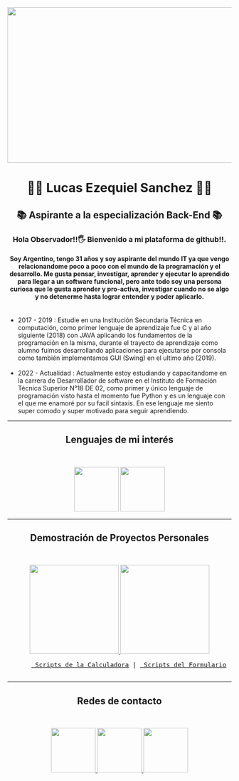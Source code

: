 
 <img src = "https://user-images.githubusercontent.com/111676352/207942025-e944b316-c633-4be1-b1c5-5561fe2d5153.png" align = "center" width = "1000" height="350">
 <h1 align="center">👨‍💻 Lucas Ezequiel Sanchez 👨‍💻 </h1>
 <h2 align="center">📚 Aspirante a la especialización Back-End 📚 </h2>
 <h3 align="center"> Hola Observador!!🖐 Bienvenido a mi plataforma de github!!.</h3>
 <h4 align="center">Soy Argentino, tengo 31 años y soy aspirante del mundo IT ya que vengo relacionandome poco a poco con el mundo de la programación y el desarrollo. Me gusta pensar, investigar, aprender y ejecutar lo aprendido para llegar a un software funcional, pero ante todo soy una persona curiosa que le gusta aprender y pro-activa, investigar cuando no se algo y no detenerme hasta lograr entender y poder aplicarlo.</h4>  
 <p align = "center">  
  <ul>
      <br> 
      <li>2017 - 2019 : Estudie en una Institución Secundaria Técnica en computación, como primer lenguaje de aprendizaje fue C y al año siguiente (2018) con JAVA aplicando los fundamentos de la programación en la misma, durante el trayecto de aprendizaje como alumno fuimos desarrollando aplicaciones para ejecutarse por consola como también implementamos GUI (Swing) en el ultimo año (2019).</li><br>
      <li>2022 - Actualidad : Actualmente estoy estudiando y capacitandome en la carrera de Desarrollador de software en el Instituto de Formación Técnica Superior N°18 DE 02, como primer y único lenguaje de programación visto hasta el momento fue Python y es un lenguaje con el que me enamoré por su facil sintaxis. En ese lenguaje me siento super comodo y super motivado para seguir aprendiendo.
  </li>
  </ul>
 </p>
 <hr>
 <h2 align="center"> Lenguajes de mi interés </h2>
 <br>
 <p align = "center">
  <img width= 100 height = 100 src="https://camo.githubusercontent.com/2b026fac85ca2b2d9f80d0f20b5b0d47e0e36e011c928ed2c0996c4205206492/68747470733a2f2f692e70696e696d672e636f6d2f6f726967696e616c732f63612f30302f36302f63613030363066333431346536653230623735393833616364646166616435332e676966" w>
  <img width= 100 height = 100 src="https://nexenstial.com/assets/images/java.gif">
 </p>
 <hr>
 <h2 align = "center"> Demostración de Proyectos Personales </h2>
 <br>
 <p align = "center"> 
   <a href = "https://www.vidline.com/video/V0X9NHZ29E" target = "_blank">
       <img width= 200 height = 200 src = "https://user-images.githubusercontent.com/111676352/207939182-78de0539-a0d4-48a2-ba4a-7eafdafb90a6.gif">
   </a>
   <a href = "https://www.vidline.com/share/V072WHY812/393950b9705dc56cebeb06babc6d4f1d" target = "_blank">
        <img width= 200 height = 200 src="https://user-images.githubusercontent.com/111676352/207923501-ff0db9ad-9368-449c-aa28-1c562fb06ac2.gif"> 
   </a>
   <pre align = "center">
      <a  href ="https://github.com/Lucas-devSoft/Proyectos_Python/tree/main/Calculadora/Scripts"> Scripts de la Calculadora</a> | <a  href ="https://github.com/Lucas-devSoft/Proyectos_Python/tree/main/Calculadora/Scripts"> Scripts del Formulario</a> 
   </pre> 
 </p>
 <hr>
 <h2 align = "center">Redes de contacto</h2> 
 <br>
 <p align = "center">
   <a href = "https://www.linkedin.com/in/lucasdevsoft2022/" target = "_blank">
      <img width= 100 height = 100 src= "https://cdn.dribbble.com/users/1525393/screenshots/6420056/comp_4.gif">
   </a>
   <a href ="https://t.me/Lucas_DevSoft" target = "_blank">
      <img width= 100 height = 100 src= "https://cdn.dribbble.com/users/4507400/screenshots/15420681/media/c00f77bc443cbc4ac96d138f9ac854c5.gif">
   </a>
   <a href = "mailto: sanchez.lucas.devsoft@gmail.com" target = "_blank">
      <img width= 100 height = 100 src= "https://thumbs.gfycat.com/ValuableRelievedBaiji-size_restricted.gif">
   </a>
</p>

<!--
**Lucas-devSoft/Lucas-devSoft** is a ✨ _special_ ✨ repository because its `README.md` (this file) appears on your GitHub profile.

Here are some ideas to get you started:

- 🔭 I’m currently working on ...
- 🌱 I’m currently learning ...
- 👯 I’m looking to collaborate on ...
- 🤔 I’m looking for help with ...
- 💬 Ask me about ...
- 📫 How to reach me: ...
- 😄 Pronouns: ...
- ⚡ Fun fact: ...
-->
